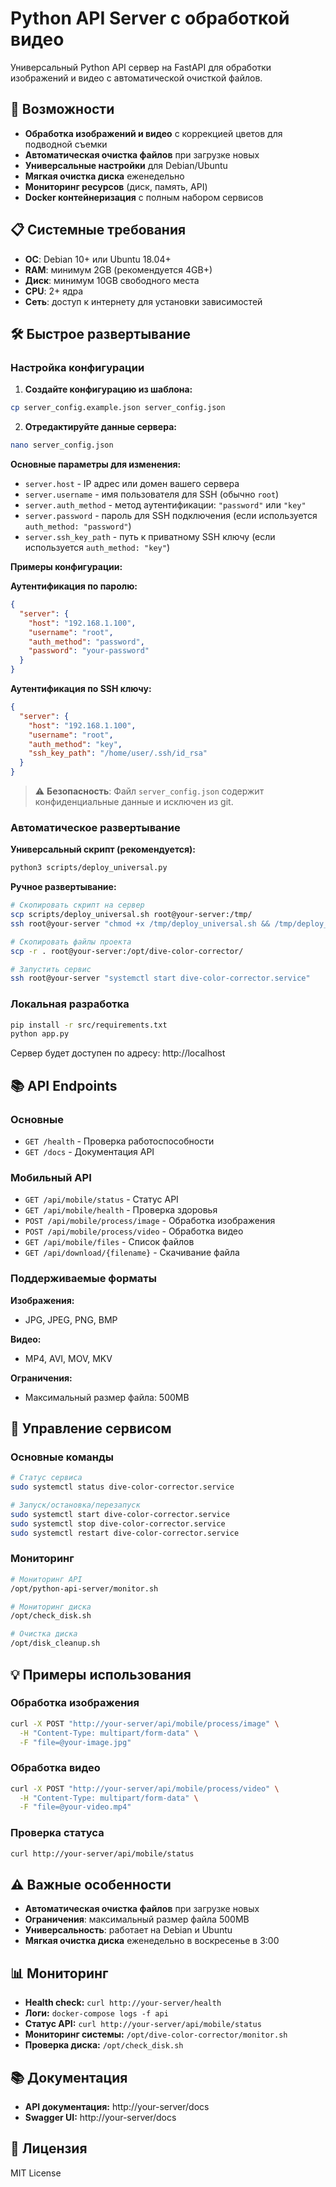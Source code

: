 # Python API Server с обработкой видео

Универсальный Python API сервер на FastAPI для обработки изображений и видео с автоматической очисткой файлов.

## 🚀 Возможности

- **Обработка изображений и видео** с коррекцией цветов для подводной съемки
- **Автоматическая очистка файлов** при загрузке новых
- **Универсальные настройки** для Debian/Ubuntu
- **Мягкая очистка диска** еженедельно
- **Мониторинг ресурсов** (диск, память, API)
- **Docker контейнеризация** с полным набором сервисов

## 📋 Системные требования

- **ОС**: Debian 10+ или Ubuntu 18.04+
- **RAM**: минимум 2GB (рекомендуется 4GB+)
- **Диск**: минимум 10GB свободного места
- **CPU**: 2+ ядра
- **Сеть**: доступ к интернету для установки зависимостей

## 🛠 Быстрое развертывание

### Настройка конфигурации

1. **Создайте конфигурацию из шаблона:**
```bash
cp server_config.example.json server_config.json
```

2. **Отредактируйте данные сервера:**
```bash
nano server_config.json
```

**Основные параметры для изменения:**
- `server.host` - IP адрес или домен вашего сервера
- `server.username` - имя пользователя для SSH (обычно `root`)
- `server.auth_method` - метод аутентификации: `"password"` или `"key"`
- `server.password` - пароль для SSH подключения (если используется `auth_method: "password"`)
- `server.ssh_key_path` - путь к приватному SSH ключу (если используется `auth_method: "key"`)

**Примеры конфигурации:**

**Аутентификация по паролю:**
```json
{
  "server": {
    "host": "192.168.1.100",
    "username": "root",
    "auth_method": "password",
    "password": "your-password"
  }
}
```

**Аутентификация по SSH ключу:**
```json
{
  "server": {
    "host": "192.168.1.100",
    "username": "root",
    "auth_method": "key",
    "ssh_key_path": "/home/user/.ssh/id_rsa"
  }
}
```

> ⚠️ **Безопасность**: Файл `server_config.json` содержит конфиденциальные данные и исключен из git.

### Автоматическое развертывание

**Универсальный скрипт (рекомендуется):**
```bash
python3 scripts/deploy_universal.py
```

**Ручное развертывание:**
```bash
# Скопировать скрипт на сервер
scp scripts/deploy_universal.sh root@your-server:/tmp/
ssh root@your-server "chmod +x /tmp/deploy_universal.sh && /tmp/deploy_universal.sh"

# Скопировать файлы проекта
scp -r . root@your-server:/opt/dive-color-corrector/

# Запустить сервис
ssh root@your-server "systemctl start dive-color-corrector.service"
```

### Локальная разработка

```bash
pip install -r src/requirements.txt
python app.py
```

Сервер будет доступен по адресу: http://localhost

## 📚 API Endpoints

### Основные
- `GET /health` - Проверка работоспособности
- `GET /docs` - Документация API

### Мобильный API
- `GET /api/mobile/status` - Статус API
- `GET /api/mobile/health` - Проверка здоровья
- `POST /api/mobile/process/image` - Обработка изображения
- `POST /api/mobile/process/video` - Обработка видео
- `GET /api/mobile/files` - Список файлов
- `GET /api/download/{filename}` - Скачивание файла

### Поддерживаемые форматы

**Изображения:**
- JPG, JPEG, PNG, BMP

**Видео:**
- MP4, AVI, MOV, MKV

**Ограничения:**
- Максимальный размер файла: 500MB

## 🔧 Управление сервисом

### Основные команды
```bash
# Статус сервиса
sudo systemctl status dive-color-corrector.service

# Запуск/остановка/перезапуск
sudo systemctl start dive-color-corrector.service
sudo systemctl stop dive-color-corrector.service
sudo systemctl restart dive-color-corrector.service
```

### Мониторинг
```bash
# Мониторинг API
/opt/python-api-server/monitor.sh

# Мониторинг диска
/opt/check_disk.sh

# Очистка диска
/opt/disk_cleanup.sh
```

## 💡 Примеры использования

### Обработка изображения
```bash
curl -X POST "http://your-server/api/mobile/process/image" \
  -H "Content-Type: multipart/form-data" \
  -F "file=@your-image.jpg"
```

### Обработка видео
```bash
curl -X POST "http://your-server/api/mobile/process/video" \
  -H "Content-Type: multipart/form-data" \
  -F "file=@your-video.mp4"
```

### Проверка статуса
```bash
curl http://your-server/api/mobile/status
```

## ⚠️ Важные особенности

- **Автоматическая очистка файлов** при загрузке новых
- **Ограничения**: максимальный размер файла 500MB
- **Универсальность**: работает на Debian и Ubuntu
- **Мягкая очистка диска** еженедельно в воскресенье в 3:00

## 📊 Мониторинг

- **Health check:** `curl http://your-server/health`
- **Логи:** `docker-compose logs -f api`
- **Статус API:** `curl http://your-server/api/mobile/status`
- **Мониторинг системы:** `/opt/dive-color-corrector/monitor.sh`
- **Проверка диска:** `/opt/check_disk.sh`

## 📚 Документация

- **API документация:** http://your-server/docs
- **Swagger UI:** http://your-server/docs

## 📝 Лицензия

MIT License
